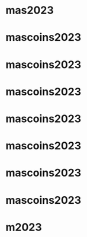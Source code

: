 # mas2023
# mascoins2023
# mascoins2023
# mascoins2023
# mascoins2023
# mascoins2023
# mascoins2023
# mascoins2023
# m2023
